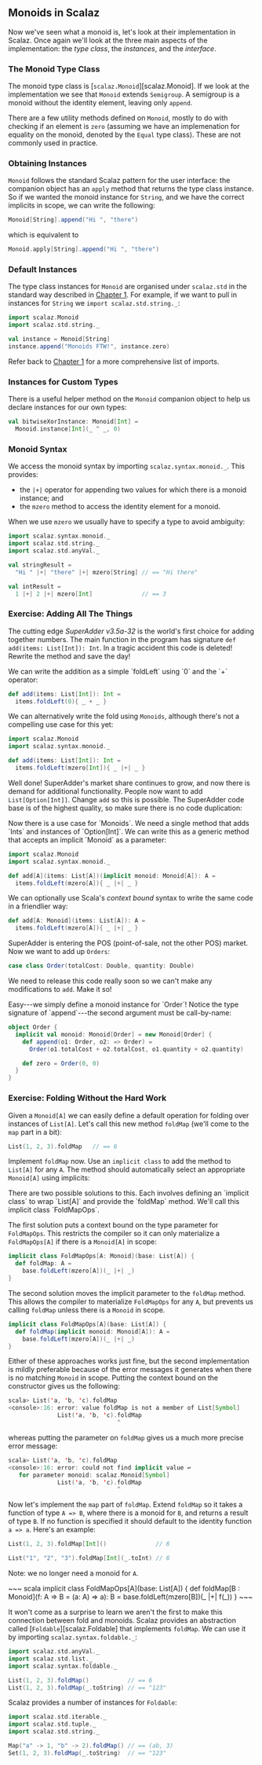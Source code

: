 ## Monoids in Scalaz

Now we've seen what a monoid is, let's look at their implementation in Scalaz. Once again we'll look at the three main aspects of the implementation: the *type class*, the *instances*, and the *interface*.

### The Monoid Type Class

The monoid type class is [`scalaz.Monoid`][scalaz.Monoid]. If we look at the implementation we see that `Monoid` extends `Semigroup`. A semigroup is a monoid without the identity element, leaving only `append`.

There are a few utility methods defined on `Monoid`, mostly to do with checking if an element is `zero` (assuming we have an implemenation for equality on the monoid, denoted by the `Equal` type class). These are not commonly used in practice.

### Obtaining Instances

`Monoid` follows the standard Scalaz pattern for the user interface: the companion object has an `apply` method that returns the type class instance. So if we wanted the monoid instance for `String`, and we have the correct implicits in scope, we can write the following:

~~~ scala
Monoid[String].append("Hi ", "there")
~~~

which is equivalent to

~~~ scala
Monoid.apply[String].append("Hi ", "there")
~~~

### Default Instances

The type class instances for `Monoid` are organised under `scalaz.std` in the standard way described in [Chapter 1](#importing-default-instances). For example, if we want to pull in instances for `String` we `import scalaz.std.string._`:

~~~ scala
import scalaz.Monoid
import scalaz.std.string._

val instance = Monoid[String]
instance.append("Monoids FTW!", instance.zero)
~~~

Refer back to [Chapter 1](#importing-default-instances) for a more comprehensive list of imports.

### Instances for Custom Types

There is a useful helper method on the `Monoid` companion object to help us declare instances for our own types:

~~~ scala
val bitwiseXorInstance: Monoid[Int] =
  Monoid.instance[Int](_ ^ _, 0)
~~~

### Monoid Syntax

We access the monoid syntax by importing `scalaz.syntax.monoid._`. This provides:

- the `|+|` operator for appending two values for which there is a monoid instance; and
- the `mzero` method to access the identity element for a monoid.

When we use `mzero` we usually have to specify a type to avoid ambiguity:

~~~ scala
import scalaz.syntax.monoid._
import scalaz.std.string._
import scalaz.std.anyVal._

val stringResult =
  "Hi " |+| "there" |+| mzero[String] // == "Hi there"

val intResult =
  1 |+| 2 |+| mzero[Int]              // == 3
~~~

### Exercise: Adding All The Things

The cutting edge *SuperAdder v3.5a-32* is the world's first choice for adding together numbers. The main function in the program has signature `def add(items: List[Int]): Int`. In a tragic accident this code is deleted! Rewrite the method and save the day!

<div class="solution">
We can write the addition as a simple `foldLeft` using `0` and the `+` operator:

~~~ scala
def add(items: List[Int]): Int =
  items.foldLeft(0){ _ + _ }
~~~

We can alternatively write the fold using `Monoids`, although there's not a compelling use case for this yet:

~~~ scala
import scalaz.Monoid
import scalaz.syntax.monoid._

def add(items: List[Int]): Int =
  items.foldLeft(mzero[Int]){ _ |+| _ }
~~~
</div>

Well done! SuperAdder's market share continues to grow, and now there is demand for additional functionality. People now want to add `List[Option[Int]]`. Change `add` so this is possible. The SuperAdder code base is of the highest quality, so make sure there is no code duplication:

<div class="solution">
Now there is a use case for `Monoids`. We need a single method that adds `Ints` and instances of `Option[Int]`. We can write this as a generic method that accepts an implicit `Monoid` as a parameter:

~~~ scala
import scalaz.Monoid
import scalaz.syntax.monoid._

def add[A](items: List[A])(implicit monoid: Monoid[A]): A =
  items.foldLeft(mzero[A]){ _ |+| _ }
~~~

We can optionally use Scala's *context bound* syntax to write the same code in a friendlier way:

~~~ scala
def add[A: Monoid](items: List[A]): A =
  items.foldLeft(mzero[A]){ _ |+| _ }
~~~
</div>

SuperAdder is entering the POS (point-of-sale, not the other POS) market. Now we want to add up `Orders`:

~~~ scala
case class Order(totalCost: Double, quantity: Double)
~~~

We need to release this code really soon so we can't make any modifications to `add`. Make it so!

<div class="solution">
Easy---we simply define a monoid instance for `Order`!
Notice the type signature of `append`---the second argument must be call-by-name:

~~~ scala
object Order {
  implicit val monoid: Monoid[Order] = new Monoid[Order] {
    def append(o1: Order, o2: => Order) =
      Order(o1.totalCost + o2.totalCost, o1.quantity + o2.quantity)

    def zero = Order(0, 0)
  }
}
~~~
</div>

### Exercise: Folding Without the Hard Work

Given a `Monoid[A]` we can easily define a default operation for folding over instances of `List[A]`. Let's call this new method `foldMap` (we'll come to the `map` part in a bit):

~~~ scala
List(1, 2, 3).foldMap   // == 6
~~~

Implement `foldMap` now. Use an `implicit class` to add the method to `List[A]` for any `A`. The method should automatically select an appropriate `Monoid[A]` using implicits:

<div class="solution">
There are two possible solutions to this. Each involves defining an `implicit class` to wrap `List[A]` and provide the `foldMap` method. We'll call this implicit class `FoldMapOps`.

The first solution puts a context bound on the type parameter for `FoldMapOps`. This restricts the compiler so it can only materialize a `FoldMapOps[A]` if there is a `Monoid[A]` in scope:

~~~ scala
implicit class FoldMapOps[A: Monoid](base: List[A]) {
  def foldMap: A =
    base.foldLeft(mzero[A])(_ |+| _)
}
~~~

The second solution moves the implicit parameter to the `foldMap` method. This allows the compiler to materialize `FoldMapOps` for any `A`, but prevents us calling `foldMap` unless there is a `Monoid` in scope.

~~~ scala
implicit class FoldMapOps[A](base: List[A]) {
  def foldMap(implicit monoid: Monoid[A]): A =
    base.foldLeft(mzero[A])(_ |+| _)
}
~~~

Either of these approaches works just fine, but the second implementation is mildly preferable because of the error messages it generates when there is no matching `Monoid` in scope. Putting the context bound on the constructor gives us the following:

~~~ scala
scala> List('a, 'b, 'c).foldMap
<console>:16: error: value foldMap is not a member of List[Symbol]
              List('a, 'b, 'c).foldMap
                               ^
~~~

whereas putting the parameter on `foldMap` gives us a much more precise error message:

~~~ scala
scala> List('a, 'b, 'c).foldMap
<console>:16: error: could not find implicit value ↩
   for parameter monoid: scalaz.Monoid[Symbol]
              List('a, 'b, 'c).foldMap
                               ^
~~~
</div>

Now let's implement the `map` part of `foldMap`. Extend `foldMap` so it takes a function of type `A => B`, where there is a monoid for `B`, and returns a result of type `B`. If no function is specified it should default to the identity function `a => a`. Here's an example:

~~~ scala
List(1, 2, 3).foldMap[Int]()              // 6

List("1", "2", "3").foldMap[Int](_.toInt) // 6
~~~

Note: we no longer need a monoid for `A`.

<div class="solution">
~~~ scala
implicit class FoldMapOps[A](base: List[A]) {
  def foldMap[B : Monoid](f: A => B = (a: A) => a): B =
    base.foldLeft(mzero[B])(_ |+| f(_))
}
~~~
</div>

It won't come as a surprise to learn we aren't the first to make this connection between fold and monoids. Scalaz provides an abstraction called [`Foldable`][scalaz.Foldable] that implements `foldMap`. We can use it by importing `scalaz.syntax.foldable._`:

~~~ scala
import scalaz.std.anyVal._
import scalaz.std.list._
import scalaz.syntax.foldable._

List(1, 2, 3).foldMap()           // == 6
List(1, 2, 3).foldMap(_.toString) // == "123"
~~~

Scalaz provides a number of instances for `Foldable`:

~~~ scala
import scalaz.std.iterable._
import scalaz.std.tuple._
import scalaz.std.string._

Map("a" -> 1, "b" -> 2).foldMap() // == (ab, 3)
Set(1, 2, 3).foldMap(_.toString)  // == "123"
~~~
